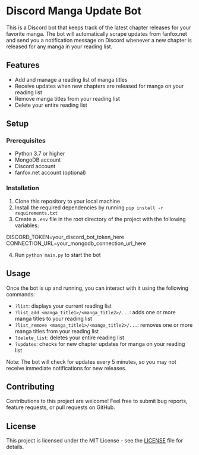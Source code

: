 # Discord Manga Update Bot

This is a Discord bot that keeps track of the latest chapter releases for your favorite manga. The bot will automatically scrape updates from fanfox.net and send you a notification message on Discord whenever a new chapter is released for any manga in your reading list.

## Features
- Add and manage a reading list of manga titles
- Receive updates when new chapters are released for manga on your reading list
- Remove manga titles from your reading list
- Delete your entire reading list

## Setup
### Prerequisites
- Python 3.7 or higher
- MongoDB account
- Discord account
- fanfox.net account (optional)

### Installation
1. Clone this repository to your local machine
2. Install the required dependencies by running `pip install -r requirements.txt`
3. Create a `.env` file in the root directory of the project with the following variables:

DISCORD_TOKEN=your_discord_bot_token_here
CONNECTION_URL=your_mongodb_connection_url_here

4. Run `python main.py` to start the bot

## Usage
Once the bot is up and running, you can interact with it using the following commands:

- `?list`: displays your current reading list
- `?list_add <manga_title1>/<manga_title2>/...`: adds one or more manga titles to your reading list
- `?list_remove <manga_title1>/<manga_title2>/...`: removes one or more manga titles from your reading list
- `?delete_list`: deletes your entire reading list
- `?updates`: checks for new chapter updates for manga on your reading list

Note: The bot will check for updates every 5 minutes, so you may not receive immediate notifications for new releases.

## Contributing
Contributions to this project are welcome! Feel free to submit bug reports, feature requests, or pull requests on GitHub.

## License
This project is licensed under the MIT License - see the [LICENSE](LICENSE) file for details.
